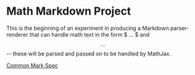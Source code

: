 
# Math Markdown Project

This is the beginning of an experiment
in producing a Markdown parser-renderer
that can handle math text in the form
$ ... $ and $$ ... $$ -- these will
be parsed and passed on to be handled
by MathJax.

[Common Mark Spec](https://spec.commonmark.org/0.29)
